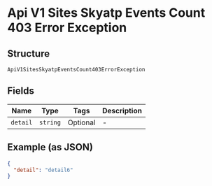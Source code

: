 
# Api V1 Sites Skyatp Events Count 403 Error Exception

## Structure

`ApiV1SitesSkyatpEventsCount403ErrorException`

## Fields

| Name | Type | Tags | Description |
|  --- | --- | --- | --- |
| `detail` | `string` | Optional | - |

## Example (as JSON)

```json
{
  "detail": "detail6"
}
```

